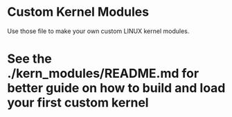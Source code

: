 # Custom Kernel Modules
Use those file to make your own custom LINUX kernel modules.
# See the ./kern_modules/README.md for better guide on how to build and load your first custom kernel
